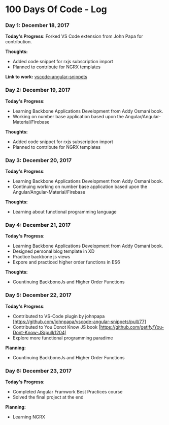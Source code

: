 # 100 Days Of Code - Log

### Day 1: December 18, 2017

**Today's Progress**: Forked VS Code extension from John Papa for contribution.

**Thoughts:** 
- Added code snippet for rxjs subscription import
- Planned to contribute for NGRX templates

**Link to work:** [vscode-angular-snippets](https://github.com/mumairofficial/vscode-angular-snippets.git)


### Day 2: December 19, 2017

**Today's Progress**: 
- Learning Backbone Applications Development from Addy Osmani book.
- Working on number base application based upon the Angular/Angular-Material/Firebase

**Thoughts:** 
- Added code snippet for rxjs subscription import
- Planned to contribute for NGRX templates

### Day 3: December 20, 2017

**Today's Progress**: 
- Learning Backbone Applications Development from Addy Osmani book.
- Continuing working on number base application based upon the Angular/Angular-Material/Firebase

**Thoughts:** 
- Learning about functional programming language

### Day 4: December 21, 2017

**Today's Progress**: 
- Learning Backbone Applications Development from Addy Osmani book.
- Designed personal blog template in XD
- Practice backbone js views
- Expore and practiced higher order functions in ES6

**Thoughts:** 
- Countinuing BackboneJs and Higher Order Functions

### Day 5: December 22, 2017

**Today's Progress**: 
- Contributed to VS-Code plugin by johnpapa [https://github.com/johnpapa/vscode-angular-snippets/pull/77]
- Contributed to You Donot Know JS book [https://github.com/getify/You-Dont-Know-JS/pull/1204]
- Explore more functional programming paradime 

**Planning:** 
- Countinuing BackboneJs and Higher Order Functions

### Day 6: December 23, 2017

**Today's Progress**: 
- Completed Angular Framwork Best Practices course
- Solved the final project at the end

**Planning:** 
- Learning NGRX
